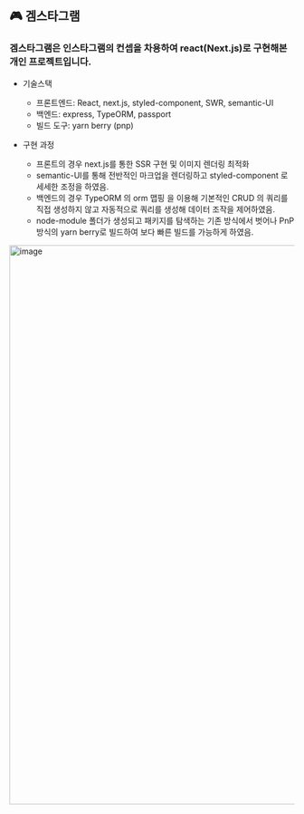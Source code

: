 ## :video_game: 겜스타그램
### 겜스타그램은 인스타그램의 컨셉을 차용하여 react(Next.js)로 구현해본 개인 프로젝트입니다.

- 기술스택
  - 프론트엔드: React, next.js, styled-component, SWR, semantic-UI
  - 백엔드: express, TypeORM, passport
  - 빌드 도구: yarn berry (pnp)

- 구현 과정
  - 프론트의 경우 next.js를 통한 SSR 구현 및 이미지 렌더링 최적화
  - semantic-UI를 통해 전반적인 마크업을 렌더링하고 styled-component 로 세세한 조정을 하였음.
  - 백엔드의 경우 TypeORM 의 orm 맵핑 을 이용해 기본적인 CRUD 의 쿼리를 직접 생성하지 않고 자동적으로 쿼리를 생성해 데이터 조작을 제어하였음.
  - node-module 폴더가 생성되고 패키지를 탐색하는 기존 방식에서 벗어나 PnP 방식의 yarn berry로 빌드하여 보다 빠른 빌드를 가능하게 하였음.
<img width="987" alt="image" src="https://user-images.githubusercontent.com/33423594/199413935-edec3e3f-19fe-4422-817f-0ff19af07640.png">
